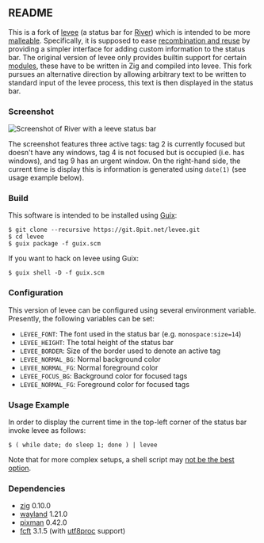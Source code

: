 ## README

This is a fork of [levee] (a status bar for [River]) which is intended to be more [malleable].
Specifically, it is supposed to ease [recombination and reuse][malleable reuse] by providing a simpler interface for adding custom information to the status bar.
The original version of levee only provides builtin support for certain [modules][levee modules], these have to be written in Zig and compiled into levee.
This fork pursues an alternative direction by allowing arbitrary text to be written to standard input of the levee process, this text is then displayed in the status bar.

### Screenshot

![Screenshot of River with a leeve status bar](https://files.8pit.net/img/levee-screenshot-20240120.png)

The screenshot features three active tags: tag 2 is currently focused but doesn't have any windows, tag 4 is not focused but is occupied (i.e. has windows), and tag 9 has an urgent window.
On the right-hand side, the current time is display this is information is generated using `date(1)` (see usage example below).

### Build

This software is intended to be installed using [Guix]:

    $ git clone --recursive https://git.8pit.net/levee.git
    $ cd levee
    $ guix package -f guix.scm

If you want to hack on levee using Guix:

    $ guix shell -D -f guix.scm

### Configuration

This version of levee can be configured using several environment variable.
Presently, the following variables can be set:

* `LEVEE_FONT`: The font used in the status bar (e.g. `monospace:size=14`)
* `LEVEE_HEIGHT`: The total height of the status bar
* `LEVEE_BORDER`: Size of the border used to denote an active tag
* `LEVEE_NORMAL_BG`: Normal background color
* `LEVEE_NORMAL_FG`: Normal foreground color
* `LEVEE_FOCUS_BG`: Background color for focused tags
* `LEVEE_NORMAL_FG`: Foreground color for focused tags

### Usage Example

In order to display the current time in the top-left corner of the status bar invoke levee as follows:

    $ ( while date; do sleep 1; done ) | levee

Note that for more complex setups, a shell script may [not be the best option](https://flak.tedunangst.com/post/rough-idling).

### Dependencies

* [zig] 0.10.0
* [wayland] 1.21.0
* [pixman] 0.42.0
* [fcft] 3.1.5 (with [utf8proc] support)

[levee]: https://sr.ht/~andreafeletto/levee
[River]: https://github.com/riverwm/river/
[levee modules]: https://git.sr.ht/~andreafeletto/levee/tree/main/item/src/modules
[malleable]: https://malleable.systems/
[malleable reuse]: https://malleable.systems/mission/#2-arbitrary-recombination-and-reuse
[Guix]: https://guix.gnu.org/
[zig]: https://ziglang.org/
[wayland]: https://wayland.freedesktop.org/
[pixman]: http://pixman.org/
[fcft]: https://codeberg.org/dnkl/fcft/
[utf8proc]: https://juliastrings.github.io/utf8proc/
